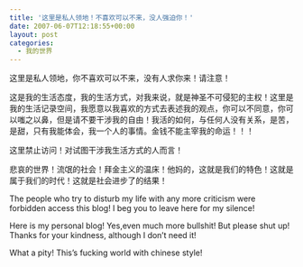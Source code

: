 ```yaml
---
title: '这里是私人领地！不喜欢可以不来，没人强迫你！'
date: 2007-06-07T12:18:55+00:00
layout: post
categories:
  - 我的世界
---
```


这里是私人领地，你不喜欢可以不来，没有人求你来！请注意！

这是我的生活态度，我的生活方式，对我来说，就是神圣不可侵犯的主权！这里是我的生活记录空间，我愿意以我喜欢的方式去表述我的观点，你可以不同意，你可以嗤之以鼻，但是请不要干涉我的自由！我活的如何，与任何人没有关系，是苦，是甜，只有我能体会，我一个人的事情。金钱不能主宰我的命运！！！

这里禁止访问！对试图干涉我生活方式的人而言！
<!--more-->
悲哀的世界！流氓的社会！拜金主义的温床！他妈的，这就是我们的特色！这就是属于我们的时代！这就是社会进步了的结果！

The people who try to disturb my life with any more criticism were forbidden access this blog! I beg you to leave here for my silence!

Here is my personal blog! Yes,even much more bullshit! But please shut up! Thanks for your kindness, although I don&#8217;t need it!

What a pity! This&#8217;s fucking world with chinese style!
